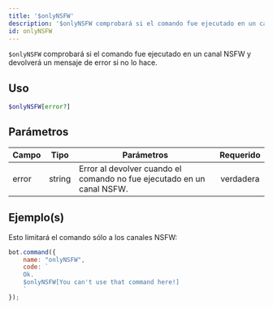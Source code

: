 ```yaml
---
title: '$onlyNSFW'
description: '$onlyNSFW comprobará si el comando fue ejecutado en un canal NSFW y devolverá un mensaje de error en caso contrario.'
id: onlyNSFW
---
```


`$onlyNSFW` comprobará si el comando fue ejecutado en un canal NSFW y devolverá un mensaje de error si no lo hace.

## Uso

```php
$onlyNSFW[error?]
```

## Parámetros

| Campo | Tipo   | Parámetros                                                             | Requerido |
| ----- | ------ | ---------------------------------------------------------------------- |:---------:|
| error | string | Error al devolver cuando el comando no fue ejecutado en un canal NSFW. | verdadera |

## Ejemplo(s)

Esto limitará el comando sólo a los canales NSFW:

```javascript
bot.command({
    name: "onlyNSFW",
    code: `
    Ok.
    $onlyNSFW[You can't use that command here!]
    `
});
```